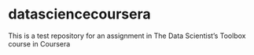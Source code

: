 # datasciencecoursera
This is a test repository for an assignment in The Data Scientist’s Toolbox course in Coursera
